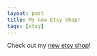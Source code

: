 ```yaml
---
layout: post
title: My new Etsy Shop!
tags: [etsy]
---
```


Check out my [new etsy shop](https://www.etsy.com/shop/PollyannaWaterbear?ref=search_shop_redirect)!
